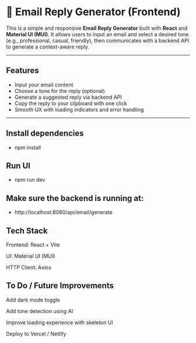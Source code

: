 # 📧 Email Reply Generator (Frontend)

This is a simple and responsive **Email Reply Generator** built with **React** and **Material UI (MUI)**. It allows users to input an email and select a desired tone (e.g., professional, casual, friendly), then communicates with a backend API to generate a context-aware reply.

---

## Features

- Input your email content
- Choose a tone for the reply (optional)
- Generate a suggested reply via backend API
- Copy the reply to your clipboard with one click
- Smooth UX with loading indicators and error handling

---

## Install dependencies
- npm install

## Run UI
- npm run dev

## Make sure the backend is running at:
- http://localhost:8080/api/email/generate

## Tech Stack

Frontend: React + Vite

UI: Material UI (MUI)

HTTP Client: Axios

## To Do / Future Improvements

 Add dark mode toggle

 Add tone detection using AI

 Improve loading experience with skeleton UI

 Deploy to Vercel / Netlify